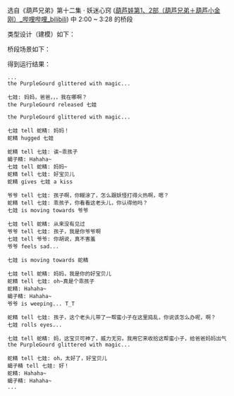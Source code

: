 选自《葫芦兄弟》第十二集 · 妖迷心窍 ([葫芦娃第1、2部（葫芦兄弟＋葫芦小金刚）_哔哩哔哩_bilibili](https://www.bilibili.com/video/BV1zQ4y1d7dQ?p=12)) 中 2:00 ~ 3:28 的桥段



类型设计（建模）如下：



桥段场景如下：



得到运行结果：

```shell
...
the PurpleGourd glittered with magic...

七娃: 妈妈，爸爸，，，我在哪啊？       
the PurpleGourd released 七娃

the PurpleGourd glittered with magic...

七娃 tell 蛇精: 妈妈！
蛇精 hugged 七娃

蛇精 tell 七娃: 诶~乖孩子
蝎子精: Hahaha~
七娃 tell 蛇精: 妈妈~
蛇精 tell 七娃: 好宝贝儿
蛇精 gives 七娃 a kiss

爷爷 tell 七娃: 孩子啊，你糊涂了，怎么跟妖怪打得火热啊，嗯？
蛇精 tell 七娃: 乖孩子，你看看这老头儿，你认得他吗？
七娃 is moving towards 爷爷

七娃 tell 蛇精: 从来没有见过
爷爷 tell 七娃: 孩子，我是你爷爷啊
七娃 tell 爷爷: 你胡说，真不害羞
爷爷 feels sad...

七娃 is moving towards 蛇精

七娃 tell 蛇精: 妈妈，我是你的好宝贝儿
蛇精 tell 七娃: oh~真是个乖孩子
蛇精: Hahaha~
蝎子精: Hahaha~
爷爷 is weeping... T_T

蛇精 tell 七娃: 孩子，这个老头儿带了一帮蛮小子在这里捣乱，你说该怎么办呢，啊？
七娃 rolls eyes...

七娃 tell 蛇精: 妈，这宝贝可神了，威力无穷。我用它来收拾这帮蛮小子，给爸爸妈妈出气
the PurpleGourd glittered with magic...

蛇精 tell 七娃: oh，太好了，好宝贝儿
蝎子精 tell 七娃: 好！
蛇精: Hahaha~
蝎子精: Hahaha~
...
```

